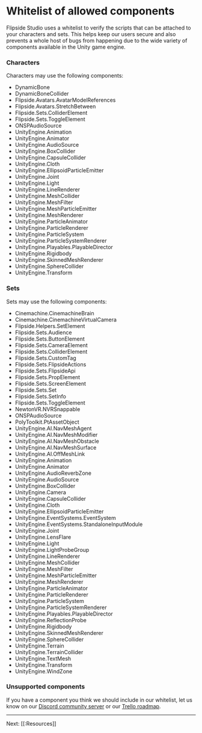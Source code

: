 # Whitelist of allowed components

Flipside Studio uses a whitelist to verify the scripts that can be attached to your characters and sets.
This helps keep our users secure and also prevents a whole host of bugs from happening due to the wide
variety of components available in the Unity game engine.

### Characters

Characters may use the following components:

* DynamicBone
* DynamicBoneCollider
* Flipside.Avatars.AvatarModelReferences
* Flipside.Avatars.StretchBetween
* Flipside.Sets.ColliderElement
* Flipside.Sets.ToggleElement
* ONSPAudioSource
* UnityEngine.Animation
* UnityEngine.Animator
* UnityEngine.AudioSource
* UnityEngine.BoxCollider
* UnityEngine.CapsuleCollider
* UnityEngine.Cloth
* UnityEngine.EllipsoidParticleEmitter
* UnityEngine.Joint
* UnityEngine.Light
* UnityEngine.LineRenderer
* UnityEngine.MeshCollider
* UnityEngine.MeshFilter
* UnityEngine.MeshParticleEmitter
* UnityEngine.MeshRenderer
* UnityEngine.ParticleAnimator
* UnityEngine.ParticleRenderer
* UnityEngine.ParticleSystem
* UnityEngine.ParticleSystemRenderer
* UnityEngine.Playables.PlayableDirector
* UnityEngine.Rigidbody
* UnityEngine.SkinnedMeshRenderer
* UnityEngine.SphereCollider
* UnityEngine.Transform

### Sets

Sets may use the following components:

* Cinemachine.CinemachineBrain
* Cinemachine.CinemachineVirtualCamera
* Flipside.Helpers.SetElement
* Flipside.Sets.Audience
* Flipside.Sets.ButtonElement
* Flipside.Sets.CameraElement
* Flipside.Sets.ColliderElement
* Flipside.Sets.CustomTag
* Flipside.Sets.FlipsideActions
* Flipside.Sets.FlipsideApi
* Flipside.Sets.PropElement
* Flipside.Sets.ScreenElement
* Flipside.Sets.Set
* Flipside.Sets.SetInfo
* Flipside.Sets.ToggleElement
* NewtonVR.NVRSnappable
* ONSPAudioSource
* PolyToolkit.PtAssetObject
* UnityEngine.AI.NavMeshAgent
* UnityEngine.AI.NavMeshModifier
* UnityEngine.AI.NavMeshObstacle
* UnityEngine.AI.NavMeshSurface
* UnityEngine.AI.OffMeshLink
* UnityEngine.Animation
* UnityEngine.Animator
* UnityEngine.AudioReverbZone
* UnityEngine.AudioSource
* UnityEngine.BoxCollider
* UnityEngine.Camera
* UnityEngine.CapsuleCollider
* UnityEngine.Cloth
* UnityEngine.EllipsoidParticleEmitter
* UnityEngine.EventSystems.EventSystem
* UnityEngine.EventSystems.StandaloneInputModule
* UnityEngine.Joint
* UnityEngine.LensFlare
* UnityEngine.Light
* UnityEngine.LightProbeGroup
* UnityEngine.LineRenderer
* UnityEngine.MeshCollider
* UnityEngine.MeshFilter
* UnityEngine.MeshParticleEmitter
* UnityEngine.MeshRenderer
* UnityEngine.ParticleAnimator
* UnityEngine.ParticleRenderer
* UnityEngine.ParticleSystem
* UnityEngine.ParticleSystemRenderer
* UnityEngine.Playables.PlayableDirector
* UnityEngine.ReflectionProbe
* UnityEngine.Rigidbody
* UnityEngine.SkinnedMeshRenderer
* UnityEngine.SphereCollider
* UnityEngine.Terrain
* UnityEngine.TerrainCollider
* UnityEngine.TextMesh
* UnityEngine.Transform
* UnityEngine.WindZone

### Unsupported components

If you have a component you think we should include in our whitelist, let us know on our
[Discord community server](https://discord.gg/q3n9ppA) or our
[Trello roadmap](https://trello.com/b/l2YQZvQU/flipside-roadmap).

---

Next: [[:Resources]]
